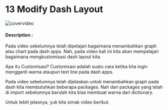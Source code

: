 # 13 Modify Dash Layout

![covervideo](http://bit.ly/makeaicovervideo)

#### **Description :**

Pada video sebelumnya telah dipelajari bagaimana menambahkan graph atau chart pada dash apps. Nah, pada video kali ini kita akan mempelajari bagaimana mengkustomisasi dash layout kita. 

Apa itu Customisasi? Customisasi adalah suatu cara ketika kita ingin mengganti warna ataupun text line pada dash apps. 

Pada video sebelumnya telah dijelaskan untuk menambahkan graph pada dash kita membutuhkan beberapa packages. Nah dari packages yang telah di import sebelumnya barulah kita bisa membuat warna dari dictionary.

Untuk lebih jelasnya, yuk kita simak video berikut.